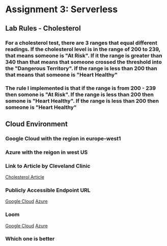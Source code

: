 # Assignment 3: Serverless
## Lab Rules - Cholesterol
### For a cholesterol test, there are 3 ranges that equal different readings. If the cholesterol level is in the range of 200 to 239, that means someone is "At Risk". If it the range is greater than 340 than that means that someone crossed the threshold into the "Dangerous Territory". If the range is less than 200 than that means that someone is "Heart Healthy"

### The rule I implemented is that if the range is from 200 - 239 then somone is "At Risk". If the range is less than 200 then somone is "Heart Healthy". If the range is less than 200 then someone is "Heart Healthy"

## Cloud Environment
### Google Cloud with the region in europe-west1
### Azure with the reigon in west US

### Link to Article by Cleveland Clinic
[Cholesterol Article](https://my.clevelandclinic.org/health/articles/11920-cholesterol-numbers-what-do-they-mean)

### Publicly Accessible Endpoint URL
[Google Cloud](https://blood-pressure-280336111434.europe-west1.run.app)
[Azure](https://cholesterol-test-dev-xyz-ajftcnexhngpe8e4.westus-01.azurewebsites.net)


### Loom
[Google Cloud]()
[Azure]()

### Which one is better
